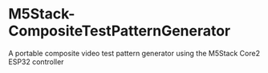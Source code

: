 # M5Stack-CompositeTestPatternGenerator
A portable composite video test pattern generator using the M5Stack Core2 ESP32 controller
